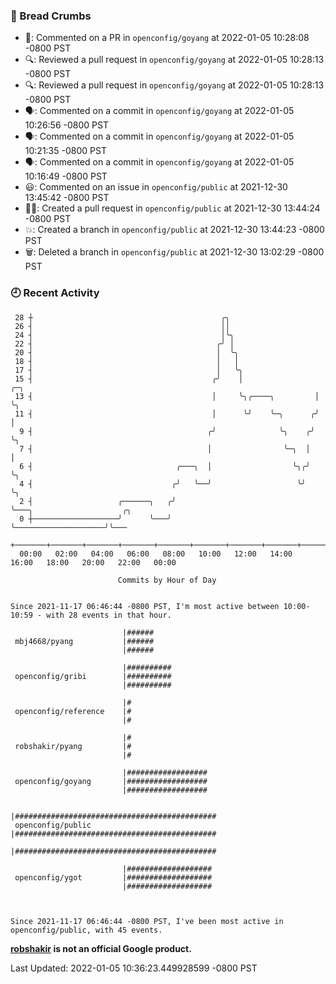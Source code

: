 ### 🍞 Bread Crumbs

 * 💬: Commented on a PR in  `openconfig/goyang` at 2022-01-05 10:28:08 -0800 PST
 * 🔍: Reviewed a pull request in  `openconfig/goyang` at 2022-01-05 10:28:13 -0800 PST
 * 🔍: Reviewed a pull request in  `openconfig/goyang` at 2022-01-05 10:28:13 -0800 PST
 * 🗣: Commented on a commit in `openconfig/goyang` at 2022-01-05 10:26:56 -0800 PST
 * 🗣: Commented on a commit in `openconfig/goyang` at 2022-01-05 10:21:35 -0800 PST
 * 🗣: Commented on a commit in `openconfig/goyang` at 2022-01-05 10:16:49 -0800 PST
 * 😃: Commented on an issue in `openconfig/public` at 2021-12-30 13:45:42 -0800 PST
 * ✍🏼: Created a pull request in `openconfig/public` at 2021-12-30 13:44:24 -0800 PST
 * 💥: Created a branch in `openconfig/public` at 2021-12-30 13:44:23 -0800 PST
 * 🗑: Deleted a branch in `openconfig/public` at 2021-12-30 13:02:29 -0800 PST

### 🕘 Recent Activity
```
 28 ┼                                          ╭╮
 26 ┤                                          ││
 24 ┤                                          │╰╮
 22 ┤                                         ╭╯ │
 20 ┤                                         │  ╰╮
 18 ┤                                         │   │
 17 ┤                                         │   ╰╮
 15 ┤                                        ╭╯    │                ╭─╮
 13 ┤                                        │     ╰╮╭────╮         │ ╰╮
 11 ┤                                        │      ╰╯    ╰─╮      ╭╯  │
  9 ┤                                       ╭╯              ╰╮    ╭╯   ╰╮
  7 ┤                                       │                ╰─╮  │     │
  6 ┤                                ╭───╮  │                  ╰╮╭╯     ╰╮
  4 ┤                               ╭╯   ╰──╯                   ╰╯       ╰╮
  2 ┤                   ╭──────╮   ╭╯                                     ╰───╮                    ╭╮
  0 ┼───────────────────╯      ╰───╯                                          ╰────────────────────╯╰───
    +───────+───────+───────+───────+───────+───────+───────+───────+───────+───────+───────+───────+────
  00:00   02:00   04:00   06:00   08:00   10:00   12:00   14:00   16:00   18:00   20:00   22:00   00:00   

						Commits by Hour of Day


Since 2021-11-17 06:46:44 -0800 PST, I'm most active between 10:00-10:59 - with 28 events in that hour.

```



```
                         |######
 mbj4668/pyang           |######
                         |######

                         |##########
 openconfig/gribi        |##########
                         |##########

                         |#
 openconfig/reference    |#
                         |#

                         |#
 robshakir/pyang         |#
                         |#

                         |##################
 openconfig/goyang       |##################
                         |##################

                         |#############################################
 openconfig/public       |#############################################
                         |#############################################

                         |###################
 openconfig/ygot         |###################
                         |###################



Since 2021-11-17 06:46:44 -0800 PST, I've been most active in openconfig/public, with 45 events.

```
**[robshakir](mailto:robjs@google.com) is not an official Google product.**  


Last Updated: 2022-01-05 10:36:23.449928599 -0800 PST
